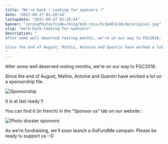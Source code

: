 ```yaml
---
title: "We're back ! Looking for sponsors !"
date: "2017-09-27 01:28:44"
lastupdate: "2017-09-27 01:28:44"
banner: "/proxyPhotos?code=/blog/bob-ross/5c3e463c10cde/original.jpg"
slug: "were-back-looking-for-sponsors"
description: " 
After some well deserved resting months, we're on our way to FGC2018.

Since the end of August, Mathis, Antoine and Quentin have worked a lot on a spo
"
---
```

After some well deserved resting months, we're on our way to FGC2018.

Since the end of August, Mathis, Antoine and Quentin have worked a lot on a sponsorship file.

![Sponsorship](/proxyPhotos?code=/blog/bob-ross/5c3e463c10cde/50.jpg "Sponsorship")

It is at last ready !!

You can find it (in french)  in the "Sponsor us" tab on our website : 

![Photo dossier sponsors](/proxyPhotos?code=/blog/bob-ross/5c3e463cbfc3e/50.jpg "Photo dossier sponsors")

As we're fundraising, we'll soon launch a GoFundMe campain. Please be ready tu support us :-D
    